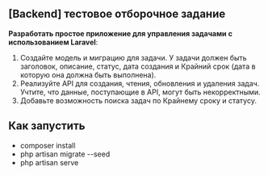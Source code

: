 ## [Backend] тестовое отборочное задание

<b>Разработать простое приложение для управления задачами с использованием Laravel</b>:
1. Создайте модель и миграцию для задачи.
   У задачи должен быть заголовок, описание, статус, дата создания и Крайний срок (дата в которую она должна быть выполнена).
2. Реализуйте API для создания, чтения, обновления и удаления задач. Учтите, что данные, поступающие в API, могут быть некорректными.
3. Добавьте возможность поиска задач по Крайнему сроку и статусу.

## Как запустить

- composer install
- php artisan migrate --seed
- php artisan serve
